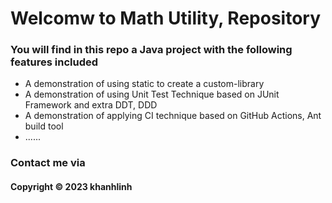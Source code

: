 # Welcomw to Math Utility, Repository
### You will find in this repo a Java project with the following features included
* A demonstration of using static to create a custom-library
* A demonstration of using Unit Test Technique based on JUnit Framework and extra DDT, DDD
* A demonstration of applying CI technique based on GitHub Actions, Ant build tool
* ......

### Contact me via
#### Copyright &#169; 2023 khanhlinh